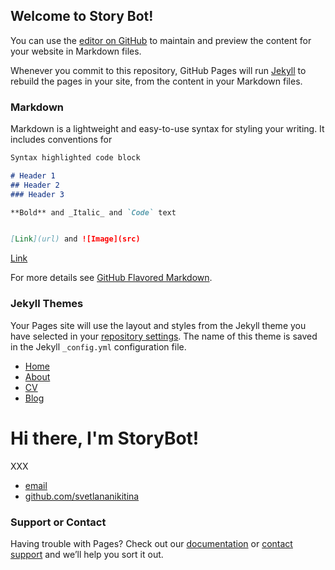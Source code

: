 ## Welcome to Story Bot!

You can use the [editor on GitHub](https://github.com/svetlananikitina/svetlananikitina.github.io/edit/master/index.md) to maintain and preview the content for your website in Markdown files.

Whenever you commit to this repository, GitHub Pages will run [Jekyll](https://jekyllrb.com/) to rebuild the pages in your site, from the content in your Markdown files.

### Markdown

Markdown is a lightweight and easy-to-use syntax for styling your writing. It includes conventions for



```markdown
Syntax highlighted code block

# Header 1
## Header 2
### Header 3

**Bold** and _Italic_ and `Code` text


[Link](url) and ![Image](src)
```
[Link](https://www.google.it)

For more details see [GitHub Flavored Markdown](https://guides.github.com/features/mastering-markdown/).

### Jekyll Themes

Your Pages site will use the layout and styles from the Jekyll theme you have selected in your [repository settings](https://github.com/svetlananikitina/svetlananikitina.github.io/settings). The name of this theme is saved in the Jekyll `_config.yml` configuration file.
<!DOCTYPE html>
<html>
	<head>
		<title> XX </title>
	</head>
	<body>
		<nav>
    		<ul>
        		<li><a href="/">Home</a></li>
	        	<li><a href="/about">About</a></li>
        		<li><a href="/cv">CV</a></li>
        		<li><a href="/blog">Blog</a></li>
    		</ul>
		</nav>
		<div class="container">
    		<div class="blurb">
        		<h1>Hi there, I'm StoryBot!</h1>
				<p> XXX </p>
    		</div><!-- /.blurb -->
		</div><!-- /.container -->
		<footer>
    		<ul>
        		<li><a href="xx@gmail.com">email</a></li>
        		<li><a href="https://github.com/svetlananikitina">github.com/svetlananikitina</a></li>
			</ul>
		</footer>
	</body>
</html>

### Support or Contact

Having trouble with Pages? Check out our [documentation](https://help.github.com/categories/github-pages-basics/) or [contact support](https://github.com/contact) and we’ll help you sort it out.
